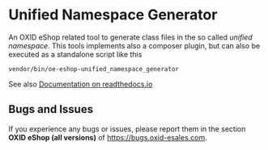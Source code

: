# Unified Namespace Generator

An OXID eShop related tool to generate class files in the so called _unified namespace_.
This tools implements also a composer plugin, but can also be executed as a
  standalone script like this
 ```
 vendor/bin/oe-eshop-unified_namespace_generator
 ```

See also [Documentation on readthedocs.io](http://oxid-eshop-developer-documentation.readthedocs.io/en/latest/oxid_components/unified_namespace_generator.html)

## Bugs and Issues

If you experience any bugs or issues, please report them in the section **OXID eShop (all versions)** of https://bugs.oxid-esales.com.
